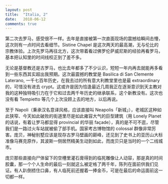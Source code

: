 ```yaml
---
layout: post
title:  "Italia, 2"
date:   2018-06-12
comments: true
---
```


第二次去罗马，感受很不一样。去年是直接被第一次直面现场的震撼给瞬间击懵，这次则有一点时间去看细节。Sistine Chapel 是这次两天的最高潮，无与伦比的宗教体验。上次先罗马再往北方，这次带着看过佛罗伦萨威尼斯的经验再看罗马，基本把认知里的时间线校正到了差不多。

无论是基督教还是古罗马，也比去年都多了不少认识，短短一年内再去就能再多看到一些东西其实超出我预期。这次最震撼的教堂是 Basilica di San Clemente Laterano, 一千七百年历史，在我去过的所有意大利教堂里也是最 extraordinary 的，可惜没有进去 crypt。这或许是因为恰逢最近几周我正在逐渐意识到天主教对我的这种独特吸引力在于它和过去两千年历史的继承联系，这个新教没有。这次也没有看 Tempietto 等几个上次没顾上去的地方，以后再说。

至于 Napoli（秉承汉名意译风格，应该直接叫 Neapolis「新城」），老城区这种如此狭窄、今天如此破败的街道里尽是如此雍容大气的巨型建筑（用 Lonely Planet 的话说，有着让罗马都显得 provincial 的华丽 façade），真的是不可不逛，尽管我们是一路过火车站就被偷了部手机。国家考古博物馆的 colossal 群像非常厉害。庞贝，神秘别墅应该是现存古罗马壁画的巅峰，还见到了史书上的亚历山大标准像马赛克原作，其波斯一侧居然精美生动到如此，而庞贝只是当时的一个二线城市。

庞贝那些直接向尸体留下的空槽里灌石膏得到的临死雕像让人动容，那是真的时间胶囊，那一个个人生命的最后一刻就这么被定格了两千年，陈列在面前供我们见证。有人趴倒捂住口鼻，有人临死前还握着一捧金币，可是在最后的命运面前这一切都一样。 
